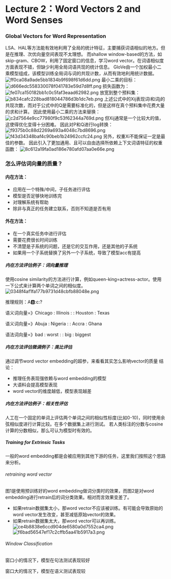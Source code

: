 # Lecture 2：Word Vectors 2 and Word Senses
### Global Vectors for Word Representation
LSA、HAL等方法能有效地利用了全局的统计特征，主要捕获词语相似的地方。但是在推理、次优向量空间表现不太理想。
而shallow window-based的方法，如skip-gram、CBOW，利用了固定窗口的信息，学习word vector。在词语相似度方面表现不错，但缺少利用全局词语共现的统计信息。
GloVe由一个加权最小二乘模型组成，该模型训练全局词与词的共现计数，从而有效地利用统计数据。![ff0ca08a9ade5bb1834b9f698f61d6dd.png](evernotecid://7E9AA760-61D5-49DD-966D-C831E0738D9D/appyinxiangcom/14688998/ENResource/p1019)
最小二乘的目标：
![d666edc558330078f041783e59d7d8ff.png](evernotecid://7E9AA760-61D5-49DD-966D-C831E0738D9D/appyinxiangcom/14688998/ENResource/p1020)
损失函数为：
![fe07ca150182bb1c0c5faf3eaad62982.png](evernotecid://7E9AA760-61D5-49DD-966D-C831E0738D9D/appyinxiangcom/14688998/ENResource/p1021)
放宽到整个预料集：
![b834cafc228bad818044786d3b1dc7eb.png](evernotecid://7E9AA760-61D5-49DD-966D-C831E0738D9D/appyinxiangcom/14688998/ENResource/p1022)
上述公式中的Xij表现词i和词j的共现次数，而对于公式中的Q是需要标准化的，但是这样在真个预料集中花费大量的求和计算。
因此使用最小二乘的方法来替换：![c2d7564e9cc77980f9c53f62344a769d.png](evernotecid://7E9AA760-61D5-49DD-966D-C831E0738D9D/appyinxiangcom/14688998/ENResource/p1023)
但Xij通常是一个比较大的值，这使得优化变得十分困难。
因此对P和Q进行log转换：
![f9375b0c88d2269a693a4048c7bd8696.png](evernotecid://7E9AA760-61D5-49DD-966D-C831E0738D9D/appyinxiangcom/14688998/ENResource/p1025)
![f43d34348baf4c90beb1b24962ccfc24.png](evernotecid://7E9AA760-61D5-49DD-966D-C831E0738D9D/appyinxiangcom/14688998/ENResource/p1024)
另外，权重Xi不能保证一定是最佳的参数。
因此引入了更加通用、且可以自由选择所依赖上下文词语特征的权重函数：
![8c612a19fa0ad186e780afd07aa0e66e.png](evernotecid://7E9AA760-61D5-49DD-966D-C831E0738D9D/appyinxiangcom/14688998/ENResource/p1026)

### 怎么评估词向量的质量？
#### 内在方法：
* 应用在一个特殊/中间，子任务进行评估
* 模型是否足够快地训练完
* 对理解系统有帮助
* 除非与真正的任务建立联系，否则不知道是否有用

#### 外在方法：
* 在一个真实任务中进行评估
* 需要花费很长时间训练
* 不清楚是子系统的问题，还是它的交互作用，还是其他的子系统
* 如果用一个子系统替换了另外一个子系统，导致了模型acc有提高


##### 内在方法评估例子：词向量推理
使用cosine similarity的方法进行计算，例如queen-king=actress-actor。使用一下公式来计算两个单词之间的相似度。
![0348f4af1fa177b9731d48cbfb88048e.png](evernotecid://7E9AA760-61D5-49DD-966D-C831E0738D9D/appyinxiangcom/14688998/ENResource/p1032)


推理规则：A:b::c:?

语义词向量=》Chicago : Illinois : : Houston : Texas

语义词向量=》Abuja : Nigeria : : Accra : Ghana

语法词向量=》bad : worst : : big : biggest

##### 内在方法评估微调例子：类比评估
通过调节word vector embedding的超参，来看看其实怎么影响vector的质量
结论：
* 推理任务表现强依赖与word embedding的模型
* 大语料会提高模型表现
* word vector的维度越低，模型表现越差

##### 内在方法评估例子：相关性评估
人工在一个固定的单词上评估两个单词之间的相似性标度(比如0-10)，同时使用余弦相似度进行计算比较。在多个数据集上进行测试。
若人类标注的分数与cosine计算的分数相似，那么可认为模型时有效的。

##### Training for Extrinsic Tasks
一般的word embedding都是会被应用到其他下游的任务，这里我们按照这个思路来分析。

###### retraining word vector
图1是使用预训练好的word embedding做词分类时的效果，而图2是对word embedding进行retrain后的词分类效果。相对而言效果变差了。
* 如果retrain数据集太小，那word vector不应该被训练。有可能会导致原始的word vector发生改变，甚至减低原始vector的效果。
* 如果retrain数据集太大，那word vector可以再训练。
![ce4b8838e6ccd904de6580a0d7552ca4.png](evernotecid://7E9AA760-61D5-49DD-966D-C831E0738D9D/appyinxiangcom/14688998/ENResource/p1029)
![f6bad56547ef17c2cffb5aa41b5917a3.png](evernotecid://7E9AA760-61D5-49DD-966D-C831E0738D9D/appyinxiangcom/14688998/ENResource/p1030)


###### Window Classification

窗口小的情况下，模型在句法测试表现较好

窗口大的情况下，模型在语义测试表现较
